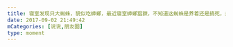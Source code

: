 ```yaml
---
title: 寝室发现只大蜘蛛，貌似吃蟑螂，最近寝室蟑螂猖獗，不知道这蜘蛛是养着还是搞死，搞死又可惜了，养着实在太吓人，就怕趴床上😱😱😰😰
date: 2017-09-02 21:49:42
mCategories: [说说,朋友圈]
type: moment
---
```


<div id="pics-20170902214942"></div>

<script src="/lib/moment/pics.js"></script>
<script>
var data = [
    {"link": "2017-09-02_000001.jpeg", "type": "shuoshuo"},
    {"link": "2017-09-02_000003.jpeg", "type": "shuoshuo"}
];
picsRender(data, "pics-20170902214942");
</script>
